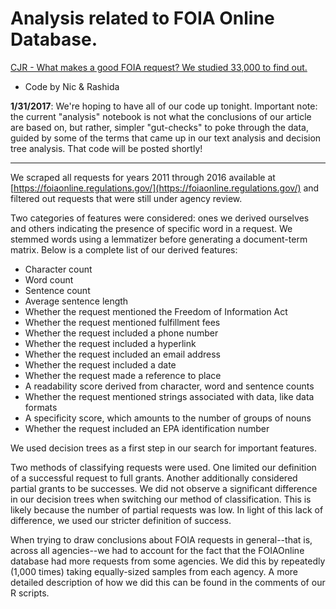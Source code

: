 # Analysis related to FOIA Online Database. 

[CJR - What makes a good FOIA request? We studied 33,000 to find out.](http://www.cjr.org/analysis/foia-request-how-to-study.php)

+ Code by Nic & Rashida

**1/31/2017**: We're hoping to have all of our code up tonight. Important note: the current "analysis" notebook is not what the conclusions of our article are based on, but rather, simpler "gut-checks" to poke through the data, guided by some of the terms that came up in our text analysis and decision tree analysis. That code will be posted shortly! 

---

We scraped all requests for years 2011 through 2016 available at [https://foiaonline.regulations.gov/](https://foiaonline.regulations.gov/) and filtered out requests that were still under agency review.

Two categories of features were considered: ones we derived ourselves and others indicating the presence of specific word in a request. We stemmed words using a lemmatizer before generating a document-term matrix. Below is a complete list of our derived features:

+ Character count
+ Word count
+ Sentence count
+ Average sentence length
+ Whether the request mentioned the Freedom of Information Act
+ Whether the request mentioned fulfillment fees
+ Whether the request included a phone number
+ Whether the request included a hyperlink
+ Whether the request included an email address
+ Whether the request included a date
+ Whether the request made a reference to place
+ A readability score derived from character, word and sentence counts
+ Whether the request mentioned strings associated with data, like data formats
+ A specificity score, which amounts to the number of groups of nouns
+ Whether the request included an EPA identification number

We used decision trees as a first step in our search for important features. 

Two methods of classifying requests were used. One limited our definition of a successful request to full grants. Another additionally considered partial grants to be successes. We did not observe a significant difference in our decision trees when switching our method of classification. This is likely because the number of partial requests was low. In light of this lack of difference, we used our stricter definition of success.

When trying to draw conclusions about FOIA requests in general--that is, across all agencies--we had to account for the fact that the FOIAOnline database had more requests from some agencies. We did this by repeatedly (1,000 times) taking equally-sized samples from each agency. A more detailed description of how we did this can be found in the comments of our R scripts.


